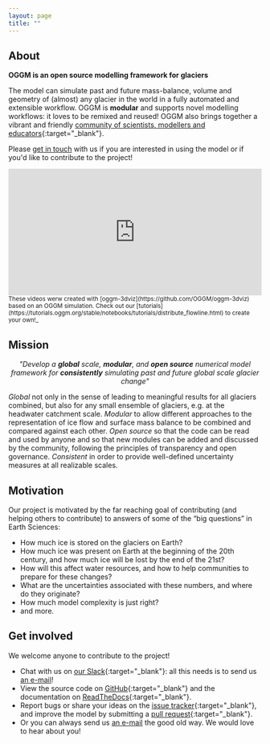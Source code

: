 ```yaml
---
layout: page
title: ""
---
```


## About

**OGGM is an open source modelling framework for glaciers**

The model can simulate past and future mass-balance, volume and geometry of (almost) any glacier
in the world in a fully automated and extensible workflow. OGGM is **modular** and
supports novel modelling workflows: it loves to be remixed and reused! OGGM also brings together a
vibrant and friendly [community of scientists, modellers and educators](https://community.oggm.org){:target="_blank"}.

Please [get in touch](#get-involved) with us if you are interested in using
the model or if you'd like to contribute to the project!

<div style="padding:50% 0 0 0;position:relative;"><iframe src="https://player.vimeo.com/video/1024338665?badge=0&amp;autopause=0&amp;player_id=0&amp;app_id=58479" frameborder="0" allow="autoplay; fullscreen; picture-in-picture; clipboard-write" style="position:absolute;top:0;left:0;width:100%;height:100%;" title="Projected evolution of the 5 largest glaciers in the Karakoram until 2300"></iframe></div><script src="https://player.vimeo.com/api/player.js"></script>
<small>These videos werw created with [oggm-3dviz](https://github.com/OGGM/oggm-3dviz) based on an OGGM simulation. Check out our [tutorials](https://tutorials.oggm.org/stable/notebooks/tutorials/distribute_flowline.html) to create your own!_</small>

## Mission

<p>
<center>
<i>
"Develop a <strong>global</strong> scale, <strong>modular</strong>, and
<strong>open source</strong> numerical model framework for <strong>consistently</strong>
simulating past and future global scale glacier change"
</i>
</center>
</p>

*Global* not only in the sense of leading to meaningful results for all
 glaciers combined, but also for any small ensemble of glaciers, e.g. at the
 headwater catchment scale. *Modular* to allow different approaches to the
 representation of ice flow and surface mass balance to be combined and
 compared against each other. *Open source* so that the code can be
 read and used by anyone and so that new modules can be added and discussed by
 the community, following the principles of transparency and open governance.
 *Consistent* in order to provide well-defined uncertainty measures at all
 realizable scales.

## Motivation

Our project is motivated by the far reaching goal of contributing
(and helping others to contribute) to answers of some of the
“big questions” in Earth Sciences:
- How much ice is stored on the glaciers on Earth?
- How much ice was present on Earth at the beginning of the 20th century, and how much ice will be lost by the end of the 21st?
- How will this affect water resources, and how to help communities to prepare for these changes?
- What are the uncertainties associated with these numbers, and where do they originate?
- How much model complexity is just right?
- and more.

## Get involved

We welcome anyone to contribute to the project!
- Chat with us on [<u>our Slack</u>](https://community.oggm.org/guides/slack-intro.html){:target="_blank"}: all this needs is to send us <u><a href="mailto:info@oggm.org">an e-mail</a></u>!
- View the source code on [<u>GitHub</u>](https://github.com/OGGM/oggm){:target="_blank"} and the documentation on
  [<u>ReadTheDocs</u>](http://docs.oggm.org){:target="_blank"}.
- Report bugs or share your ideas on the [<u>issue tracker</u>](https://github.com/OGGM/oggm/issues){:target="_blank"}, and improve the model by submitting a [<u>pull request</u>](https://github.com/OGGM/oggm/pulls){:target="_blank"}.
- Or you can always send us <u><a href="mailto:info@oggm.org">an e-mail</a></u> the good old way. We would love to hear about you!
